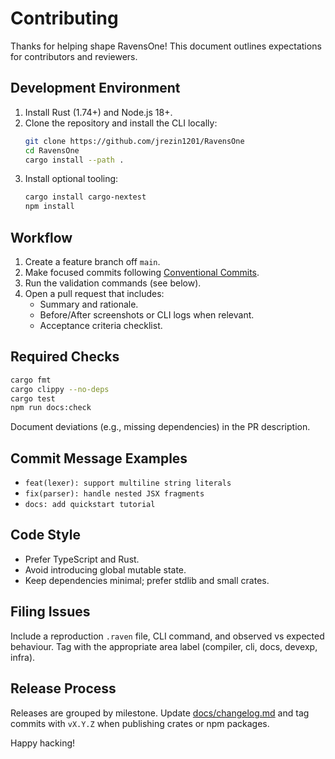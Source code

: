 # Contributing

Thanks for helping shape RavensOne! This document outlines expectations for contributors and reviewers.

## Development Environment

1. Install Rust (1.74+) and Node.js 18+.
2. Clone the repository and install the CLI locally:
   ```bash
   git clone https://github.com/jrezin1201/RavensOne
   cd RavensOne
   cargo install --path .
   ```
3. Install optional tooling:
   ```bash
   cargo install cargo-nextest
   npm install
   ```

## Workflow

1. Create a feature branch off `main`.
2. Make focused commits following [Conventional Commits](https://www.conventionalcommits.org/).
3. Run the validation commands (see below).
4. Open a pull request that includes:
   - Summary and rationale.
   - Before/After screenshots or CLI logs when relevant.
   - Acceptance criteria checklist.

## Required Checks

```bash
cargo fmt
cargo clippy --no-deps
cargo test
npm run docs:check
```

Document deviations (e.g., missing dependencies) in the PR description.

## Commit Message Examples

- `feat(lexer): support multiline string literals`
- `fix(parser): handle nested JSX fragments`
- `docs: add quickstart tutorial`

## Code Style

- Prefer TypeScript and Rust.
- Avoid introducing global mutable state.
- Keep dependencies minimal; prefer stdlib and small crates.

## Filing Issues

Include a reproduction `.raven` file, CLI command, and observed vs expected behaviour. Tag with the appropriate area label (compiler, cli, docs, devexp, infra).

## Release Process

Releases are grouped by milestone. Update [docs/changelog.md](./changelog.md) and tag commits with `vX.Y.Z` when publishing crates or npm packages.

Happy hacking!
